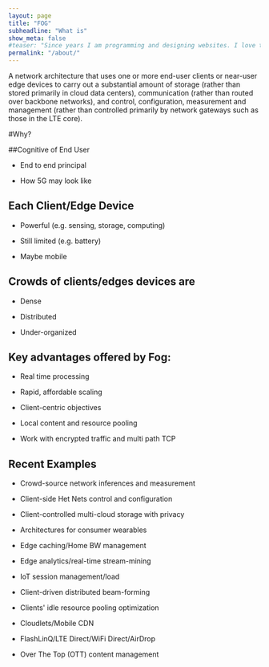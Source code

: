 ```yaml
---
layout: page
title: "FOG"
subheadline: "What is"
show_meta: false
#teaser: "Since years I am programming and designing websites. I love to work with open source tools and learn via code from others. This time I want to try to give something back..."
permalink: "/about/"
---
```


A network architecture that uses one or more end-user clients or near-user edge devices to carry out a substantial amount of storage (rather than stored primarily in cloud data centers), communication (rather than routed over backbone networks), and control, configuration, measurement and management (rather than controlled primarily by network gateways such as those in the LTE core).

#Why?

##Cognitive of End User

 * End to end principal

 * How 5G may look like

## Each Client/Edge Device

 * Powerful (e.g. sensing, storage, computing)

 * Still limited (e.g. battery)

 * Maybe mobile

## Crowds of clients/edges devices are

 * Dense

 * Distributed

 * Under-organized



## Key advantages offered by Fog:

 * Real time processing

 * Rapid, affordable scaling

 * Client-centric objectives

 * Local content and resource pooling

 * Work with encrypted traffic and multi path TCP

## Recent Examples

* Crowd-source network inferences and measurement

* Client-side Het Nets control and configuration

* Client-controlled multi-cloud storage with privacy

* Architectures for consumer wearables

* Edge caching/Home BW management

* Edge analytics/real-time stream-mining

* IoT session management/load

* Client-driven distributed beam-forming

* Clients' idle resource pooling optimization

* Cloudlets/Mobile CDN

* FlashLinQ/LTE Direct/WiFi Direct/AirDrop

* Over The Top (OTT) content management


